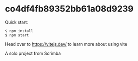 # co4df4fb89352bb61a08d9239

Quick start:

```
$ npm install
$ npm start
````

Head over to https://vitejs.dev/ to learn more about using vite

A solo project from Scrimba
